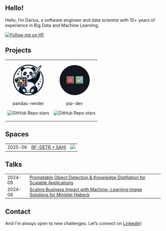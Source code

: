 ## Hello!

Hello, I’m Darius, a software engineer and data scientist with 10+ years of experience in Big Data and Machine Learning.

[![Follow me on HF](https://huggingface.co/datasets/huggingface/badges/resolve/main/follow-me-on-HF-sm.svg)](https://huggingface.co/dmorawiec)


## Projects

<table>
  <tr>
    <td>
      <div align="center">
        <p>
          <a href="https://github.com/nok/pandas-render">
            <img src="https://raw.githubusercontent.com/nok/pandas-render/refs/heads/main/assets/pandas-render.png" style="height: 100px;">
          </a>
        </p>
        <p>pandas-render</p>
        <p>
          <img alt="GitHub Repo stars" src="https://img.shields.io/github/stars/nok/pandas-render">
        </p>
      </div>
    </td>
    <td>
      <div align="center">
        <p>
          <a href="https://github.com/nok/pip-dev">
            <img src="https://raw.githubusercontent.com/nok/pip-dev/refs/heads/main/assets/pip-dev-logo.png"  style="height: 100px;">
          </a>
        </p>
        <p>pip-dev</p>
        <p>
          <img alt="GitHub Repo stars" src="https://img.shields.io/github/stars/nok/pip-dev">
        </p>
      </div>
    </td>
  </tr>
</table>


## Spaces

<table>
  <tr>
    <td>2025-06</td>
    <td><a href="https://huggingface.co/spaces/dmorawiec/RF-DETR_SAHI">RF-DETR + SAHI</a></td>
    <td><a href="https://huggingface.co/spaces/dmorawiec/RF-DETR_SAHI"><img src="https://huggingface.co/datasets/huggingface/badges/resolve/main/open-in-hf-spaces-sm.svg"></a></td>
  </tr>
</table>


## Talks

<table>
  <tr>
    <td>2024-09</td>
    <td><a href="https://www.linkedin.com/posts/dmorawiec_speakeasy-activity-7238633887986249728-vJ2D?utm_source=share&utm_medium=member_desktop&rcm=ACoAABcp6rEBfRLWlk9RYQ9kYWCNCAtyyeRcS6Y">Promptable Object Detection & Knowledge Distillation for Scalable Applications</a></td>
  </tr>
  <tr>
    <td>2024-08</td>
    <td><a href="https://www.linkedin.com/posts/dmorawiec_recently-our-federal-minister-for-economic-activity-7238626453871816704-1ErR?utm_source=share&utm_medium=member_desktop&rcm=ACoAABcp6rEBfRLWlk9RYQ9kYWCNCAtyyeRcS6Y">Scaling Business Impact with Machine-Learning Image Solutions for Minister Habeck</a></td>
  </tr>
</table>


## Contact

And I'm always open to new challenges. Let’s connect on [LinkedIn](https://www.linkedin.com/in/dmorawiec/)!
